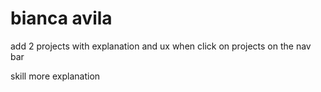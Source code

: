 # bianca avila 

add 2 projects with explanation and ux 
when click on projects on the nav bar 

skill more explanation 


